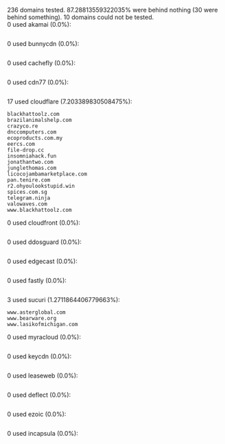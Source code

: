 236 domains tested. 87.28813559322035% were behind nothing (30 were behind something). 10 domains could not be tested.<br>
0 used akamai (0.0%):
```

```

0 used bunnycdn (0.0%):
```

```

0 used cachefly (0.0%):
```

```

0 used cdn77 (0.0%):
```

```

17 used cloudflare (7.203389830508475%):
```
blackhattoolz.com
brazilanimalshelp.com
crazyco.re
dnccomputers.com
ecoproducts.com.my
eercs.com
file-drop.cc
insomniahack.fun
jonathantwo.com
junglethomas.com
licocojambamarketplace.com
pan.tenire.com
r2.ohyoulookstupid.win
spices.com.sg
telegram.ninja
valowaves.com
www.blackhattoolz.com
```

0 used cloudfront (0.0%):
```

```

0 used ddosguard (0.0%):
```

```

0 used edgecast (0.0%):
```

```

0 used fastly (0.0%):
```

```

3 used sucuri (1.2711864406779663%):
```
www.asterglobal.com
www.bearware.org
www.lasikofmichigan.com
```

0 used myracloud (0.0%):
```

```

0 used keycdn (0.0%):
```

```

0 used leaseweb (0.0%):
```

```

0 used deflect (0.0%):
```

```

0 used ezoic (0.0%):
```

```

0 used incapsula (0.0%):
```

```
